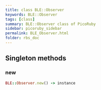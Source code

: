 ```yaml
---
title: class BLE::Observer
keywords: BLE::Observer
tags: [class]
summary: BLE::Observer class of PicoRuby
sidebar: picoruby_sidebar
permalink: BLE_Observer.html
folder: rbs_doc
---
```

## Singleton methods
### new

```ruby
BLE::Observer.new() -> instance
```
